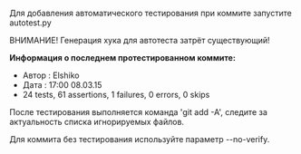 Для добавления автоматического тестирования при коммите запустите autotest.py

ВНИМАНИЕ! Генерация хука для автотеста затрёт существующий!

**Информация о последнем протестированном коммите:**
* Автор : Elshiko
* Дата : 17:00  08.03.15
* 24 tests, 61 assertions, 1 failures, 0 errors, 0 skips

После тестирования выполняется команда 'git add -A', следите за актуальность списка игнорируемых файлов.

Для коммита без тестирования используйте параметр --no-verify.